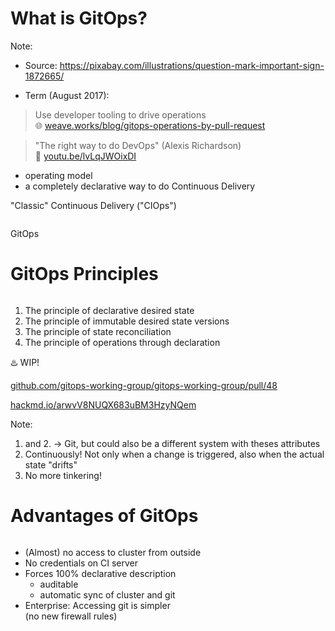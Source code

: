 <!-- .slide: data-background-image="images/questionmarks.jpg"  -->
# What is GitOps?

Note:
* Source: https://pixabay.com/illustrations/question-mark-important-sign-1872665/


* Term (August 2017):

> Use developer tooling to drive operations  
🌐 [weave.works/blog/gitops-operations-by-pull-request](https://weave.works/blog/gitops-operations-by-pull-request)
 
> "The right way to do DevOps" (Alexis Richardson)  
  🎥 [youtu.be/lvLqJWOixDI](https://youtu.be/lvLqJWOixDI)

* operating model  
* a completely declarative way to do Continuous Delivery




"Classic" Continuous Delivery ("CIOps")

<img data-src="images/cicd.svg" width="48%"/>

<p class="fragment">
GitOps
<br/>
<img data-src="images/gitops-simple.svg" width="48%" />

</p>



# GitOps Principles

[<img data-src="images/gitops-wg.png" width="15%;" style="border-radius: 50%" class="floatRight"/>](https://github.com/gitops-working-group)

1. The principle of declarative desired state
2. The principle of immutable desired state versions
3. The principle of state reconciliation
4. The principle of operations through declaration

♨️ WIP!

<i class='fab fa-github'></i> [github.com/gitops-working-group/gitops-working-group/pull/48](https://github.com/gitops-working-group/gitops-working-group/pull/48)

<i class="fas fa-file-alt"></i> [hackmd.io/arwvV8NUQX683uBM3HzyNQem](hackmd.io/arwvV8NUQX683uBM3HzyNQem)

Note:
1. and 2. -> Git, but could also be a different system with theses attributes
3. Continuously! Not only when a change is triggered, also when the actual state "drifts"
4. No more tinkering!



# Advantages of GitOps
<!-- .slide: style="font-size: 0.9em;"  -->

<img data-src="images/gitops-simple.svg" width="34%" class="floatRight"/>

* (Almost) no access to cluster from outside
* No credentials on CI server
* Forces 100% declarative description 
  * auditable
  * automatic sync of cluster and git 
* Enterprise: Accessing git is simpler  
  (no new firewall rules)